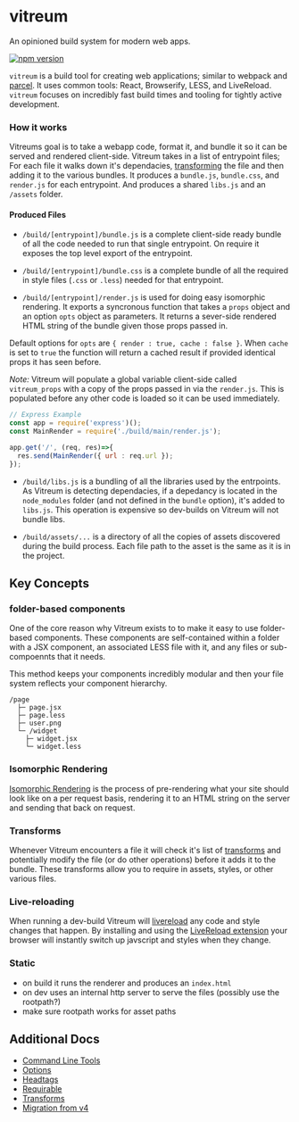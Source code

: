 # vitreum
An opinioned build system for modern web apps.

[![npm version](https://badge.fury.io/js/vitreum.svg)](https://badge.fury.io/js/vitreum)


`vitreum` is a build tool for creating web applications; similar to webpack and [parcel](https://parceljs.org/). It uses common tools: React, Browserify, LESS, and LiveReload. `vitreum` focuses on incredibly fast build times and tooling for tightly active development.



### How it works

Vitreums goal is to take a webapp code, format it, and bundle it so it can be served and rendered client-side. Vitreum takes in a list of entrypoint files; For each file it walks down it's dependacies, [transforming](docs/transforms.md) the file and then adding it to the various bundles.
It produces a `bundle.js`, `bundle.css`, and `render.js` for each entrypoint. And produces a shared `libs.js` and an `/assets` folder.


#### Produced Files

- `/build/[entrypoint]/bundle.js` is a complete client-side ready bundle of all the code needed to run that single entrypoint. On require it exposes the top level export of the entrypoint.

- `/build/[entrypoint]/bundle.css` is a complete bundle of all the required in style files (`.css` or `.less`) needed for that entrypoint.

- `/build/[entrypoint]/render.js` is used for doing easy isomorphic rendering. It exports a syncronous function that takes a `props` object and an option `opts` object as parameters. It returns a sever-side rendered HTML string of the bundle given those props passed in.

Default options for `opts` are `{ render : true, cache : false }`. When `cache` is set to `true` the function will return a cached result if provided identical props it has seen before.

*Note:* Vitreum will populate a global variable client-side called `vitreum_props` with a copy of the props passed in via the `render.js`. This is populated before any other code is loaded so it can be used immediately.

```js
// Express Example
const app = require('express')();
const MainRender = require('./build/main/render.js');

app.get('/', (req, res)=>{
  res.send(MainRender({ url : req.url });
});
```



- `/build/libs.js` is a bundling of all the libraries used by the entrpoints. As Vitreum is detecting dependacies, if a depedancy is located in the `node_modules` folder (and not defined in the `bundle` option), it's added to `libs.js`. This operation is expensive so dev-builds on Vitreum will not bundle libs.

- `/build/assets/...` is a directory of all the copies of assets discovered during the build process. Each file path to the asset is the same as it is in the project.


## Key Concepts


### folder-based components
One of the core reason why Vitreum exists to to make it easy to use folder-based components. These components are self-contained within a folder with a JSX component, an associated LESS file with it, and any files or sub-compoennts that it needs.

This method keeps your components incredibly modular and then your file system reflects your component hierarchy.

```
/page
  ├─ page.jsx
  ├─ page.less
  ├─ user.png
  └─ /widget
    ├─ widget.jsx
    └─ widget.less
```

### Isomorphic Rendering
[Isomorphic Rendering](https://medium.com/airbnb-engineering/isomorphic-javascript-the-future-of-web-apps-10882b7a2ebc#.4nyzv6jea) is the process of pre-rendering what your site should look like on a per request basis, rendering it to an HTML string on the server and sending that back on request.


### Transforms
Whenever Vitreum encounters a file it will check it's list of [transforms](docs/transforms.md) and potentially modify the file (or do other operations) before it adds it to the bundle. These transforms allow you to require in assets, styles, or other various files.



### Live-reloading

When running a dev-build Vitreum will [livereload](http://livereload.com/) any code and style changes that happen. By installing and using the [LiveReload extension](https://chrome.google.com/webstore/detail/livereload/jnihajbhpnppcggbcgedagnkighmdlei?hl=en) your browser will instantly switch up javscript and styles when they change.


### Static

- on build it runs the renderer and produces an `index.html`
- on dev uses an internal http server to serve the files (possibly use the rootpath?)
- make sure rootpath works for asset paths




## Additional Docs

- [Command Line Tools](docs/cli.md)
- [Options](docs/options.md)
- [Headtags](docs/headtags.md)
- [Requirable](docs/requirable.md)
- [Transforms](docs/transforms.md)
- [Migration from v4](docs/migration.md)